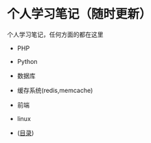 # 个人学习笔记（随时更新）

个人学习笔记，任何方面的都在这里

* PHP
* Python
* 数据库
* 缓存系统\(redis,memcache\)
* 前端
* linux

* \([目录](/SUMMARY.md)\)



